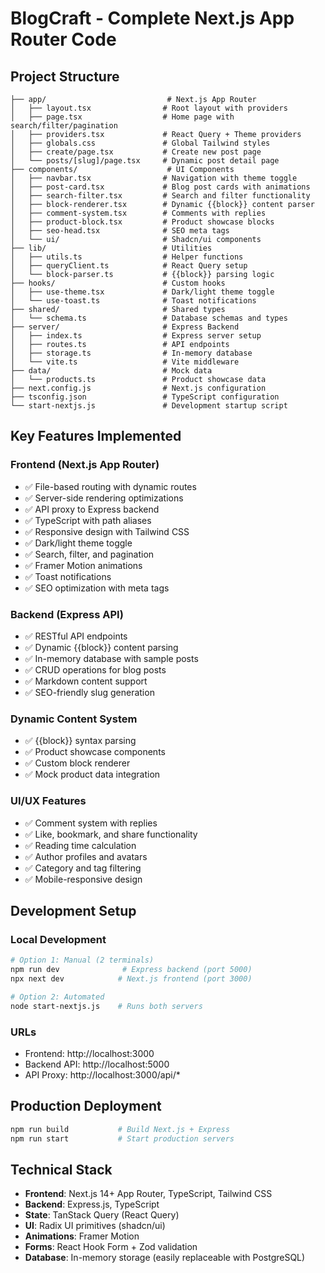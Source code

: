 # BlogCraft - Complete Next.js App Router Code

## Project Structure
```
├── app/                           # Next.js App Router
│   ├── layout.tsx                # Root layout with providers
│   ├── page.tsx                  # Home page with search/filter/pagination
│   ├── providers.tsx             # React Query + Theme providers
│   ├── globals.css               # Global Tailwind styles
│   ├── create/page.tsx           # Create new post page
│   └── posts/[slug]/page.tsx     # Dynamic post detail page
├── components/                    # UI Components
│   ├── navbar.tsx                # Navigation with theme toggle
│   ├── post-card.tsx             # Blog post cards with animations
│   ├── search-filter.tsx         # Search and filter functionality
│   ├── block-renderer.tsx        # Dynamic {{block}} content parser
│   ├── comment-system.tsx        # Comments with replies
│   ├── product-block.tsx         # Product showcase blocks
│   ├── seo-head.tsx              # SEO meta tags
│   └── ui/                       # Shadcn/ui components
├── lib/                          # Utilities
│   ├── utils.ts                  # Helper functions
│   ├── queryClient.ts            # React Query setup
│   └── block-parser.ts           # {{block}} parsing logic
├── hooks/                        # Custom hooks
│   ├── use-theme.tsx             # Dark/light theme toggle
│   └── use-toast.ts              # Toast notifications
├── shared/                       # Shared types
│   └── schema.ts                 # Database schemas and types
├── server/                       # Express Backend
│   ├── index.ts                  # Express server setup
│   ├── routes.ts                 # API endpoints
│   ├── storage.ts                # In-memory database
│   └── vite.ts                   # Vite middleware
├── data/                         # Mock data
│   └── products.ts               # Product showcase data
├── next.config.js                # Next.js configuration
├── tsconfig.json                 # TypeScript configuration
└── start-nextjs.js               # Development startup script
```

## Key Features Implemented

### Frontend (Next.js App Router)
- ✅ File-based routing with dynamic routes
- ✅ Server-side rendering optimizations
- ✅ API proxy to Express backend
- ✅ TypeScript with path aliases
- ✅ Responsive design with Tailwind CSS
- ✅ Dark/light theme toggle
- ✅ Search, filter, and pagination
- ✅ Framer Motion animations
- ✅ Toast notifications
- ✅ SEO optimization with meta tags

### Backend (Express API)
- ✅ RESTful API endpoints
- ✅ Dynamic {{block}} content parsing
- ✅ In-memory database with sample posts
- ✅ CRUD operations for blog posts
- ✅ Markdown content support
- ✅ SEO-friendly slug generation

### Dynamic Content System
- ✅ {{block}} syntax parsing
- ✅ Product showcase components
- ✅ Custom block renderer
- ✅ Mock product data integration

### UI/UX Features
- ✅ Comment system with replies
- ✅ Like, bookmark, and share functionality
- ✅ Reading time calculation
- ✅ Author profiles and avatars
- ✅ Category and tag filtering
- ✅ Mobile-responsive design

## Development Setup

### Local Development
```bash
# Option 1: Manual (2 terminals)
npm run dev              # Express backend (port 5000)
npx next dev            # Next.js frontend (port 3000)

# Option 2: Automated
node start-nextjs.js    # Runs both servers
```

### URLs
- Frontend: http://localhost:3000
- Backend API: http://localhost:5000
- API Proxy: http://localhost:3000/api/*

## Production Deployment
```bash
npm run build           # Build Next.js + Express
npm run start           # Start production servers
```

## Technical Stack
- **Frontend**: Next.js 14+ App Router, TypeScript, Tailwind CSS
- **Backend**: Express.js, TypeScript
- **State**: TanStack Query (React Query)
- **UI**: Radix UI primitives (shadcn/ui)
- **Animations**: Framer Motion
- **Forms**: React Hook Form + Zod validation
- **Database**: In-memory storage (easily replaceable with PostgreSQL)